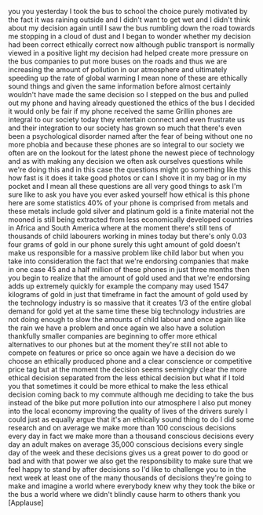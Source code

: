 
you
you
yesterday I took the bus to school the
choice purely motivated by the fact it
was raining outside and I didn&#39;t want to
get wet and I didn&#39;t think about my
decision again until I saw the bus
rumbling down the road towards me
stopping in a cloud of dust and I began
to wonder whether my decision had been
correct
ethically correct now although public
transport is normally viewed in a
positive light my decision had helped
create more pressure on the bus
companies to put more buses on the roads
and thus we are increasing the amount of
pollution in our atmosphere and
ultimately speeding up the rate of
global warming I mean none of these are
ethically sound things and given the
same information before almost certainly
wouldn&#39;t have made the same decision so
I stepped on the bus and pulled out my
phone and having already questioned the
ethics of the bus I decided it would
only be fair if my phone received the
same Grillin phones are integral to our
society today they entertain connect and
even frustrate us and their integration
to our society has grown so much that
there&#39;s even been a psychological
disorder named after the fear of being
without one no more phobia and because
these phones are so integral to our
society we often are on the lookout for
the latest phone the newest piece of
technology and as with making any
decision we often ask ourselves
questions while we&#39;re doing this and in
this case the questions might go
something like this how fast is it does
it take good photos or can I shove it in
my bag or in my pocket and I mean all
these questions are all very good things
to ask I&#39;m sure like to ask you have you
ever asked yourself how ethical is this
phone here are some statistics 40% of
your phone is comprised from metals and
these metals include gold silver and
platinum gold is a finite material not
the mooned is still being extracted from
less economically developed countries in
Africa and South America where at the
moment there&#39;s still tens of thousands
of child labourers working in mines
today but there&#39;s only 0.03 four grams
of gold in our phone surely this
ught amount of gold doesn&#39;t make us
responsible for a massive problem like
child labor but when you take into
consideration the fact that we&#39;re
endorsing companies that make in one
case 45 and a half million of these
phones in just three months then you
begin to realize that the amount of gold
used and that we&#39;re endorsing adds up
extremely quickly for example the
company may used 1547 kilograms of gold
in just that timeframe in fact the
amount of gold used by the technology
industry is so massive that it creates
1/3 of the entire global demand for gold
yet at the same time these big
technology industries are not doing
enough to slow the amounts of child
labour and once again like the rain we
have a problem and once again we also
have a solution thankfully smaller
companies are beginning to offer more
ethical alternatives to our phones but
at the moment they&#39;re still not able to
compete on features or price so once
again we have a decision do we choose an
ethically produced phone and a clear
conscience or competitive price tag but
at the moment the decision seems
seemingly clear the more ethical
decision separated from the less ethical
decision but what if I told you that
sometimes it could be more ethical to
make the less ethical decision coming
back to my commute although me deciding
to take the bus instead of the bike put
more pollution into our atmosphere I
also put money into the local economy
improving the quality of lives of the
drivers surely I could just as equally
argue that it&#39;s an ethically sound thing
to do I did some research and on average
we make more than 100 conscious
decisions every day
in fact we make more than a thousand
conscious decisions every day an adult
makes on average 35,000 conscious
decisions every single day of the week
and these decisions gives us a great
power to do good or bad and with that
power we also get the responsibility to
make sure that we feel happy to stand by
after decisions so I&#39;d like to challenge
you to in the next week
at least one of the many thousands of
decisions they&#39;re going to make and
imagine a world where everybody knew why
they took the bike or the bus a world
where we didn&#39;t blindly cause harm to
others
thank you
[Applause]
